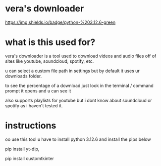 # vera's downloader
https://img.shields.io/badge/python-%203.12.6-green

# what is this used for?

vera's downloader is a tool used to download videos and audio files off of sites like youtube, soundcloud, spotify, etc.

u can select a custom file path in settings but by default it uses ur downloads folder.

to see the percentage of a download just look in the terminal / command prompt it opens and u can see it

also supports playlists for youtube but i dont know about soundcloud or spotify as i haven't tested it.

# instructions

oo use this tool u have to install python 3.12.6 and install the pips below

pip install yt-dlp,

pip install customtkinter
